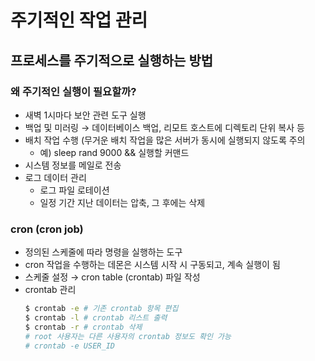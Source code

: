 # 주기적인 작업 관리

## 프로세스를 주기적으로 실행하는 방법

### 왜 주기적인 실행이 필요할까?

- 새벽 1시마다 보안 관련 도구 실행
- 백업 및 미러링 → 데이터베이스 백업, 리모트 호스트에 디렉토리 단위 복사 등
- 배치 작업 수행 (무거운 배치 작업을 많은 서버가 동시에 실행되지 않도록 주의
  - 예) sleep rand 9000 && 실행할 커맨드
- 시스템 정보를 메일로 전송
- 로그 데이터 관리
  - 로그 파일 로테이션
  - 일정 기간 지난 데이터는 압축, 그 후에는 삭제

### cron (cron job)

- 정의된 스케줄에 따라 명령을 실행하는 도구
- cron 작업을 수행하는 데몬은 시스템 시작 시 구동되고, 계속 실행이 됨
- 스케줄 설정 → cron table (crontab) 파일 작성
- crontab 관리
  ```bash
  $ crontab -e # 기존 crontab 항목 편집
  $ crontab -l # crontab 리스트 출력
  $ crontab -r # crontab 삭제
  # root 사용자는 다른 사용자의 crontab 정보도 확인 가능
  # crontab -e USER_ID
  ```
